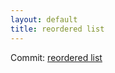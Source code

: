 ```yaml
---
layout: default
title: reordered list
---
```


Commit: [reordered list](https://github.com/DanGahanCGI/DanGahanCGI.github.io/commit/b10011dcee656a910d29aad3e966a89857aff550)


